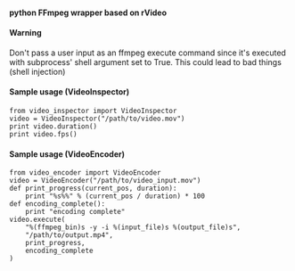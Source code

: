 #### python FFmpeg wrapper based on rVideo

#### Warning

Don't pass a user input as an ffmpeg execute command since it's executed with
subprocess' shell argument set to True. This could lead to bad things (shell injection)


#### Sample usage (VideoInspector)

    from video_inspector import VideoInspector
    video = VideoInspector("/path/to/video.mov")
    print video.duration()
    print video.fps()


#### Sample usage (VideoEncoder)

    from video_encoder import VideoEncoder
    video = VideoEncoder("/path/to/video_input.mov")
    def print_progress(current_pos, duration):
        print "%s%%" % (current_pos / duration) * 100
    def encoding_complete():
        print "encoding complete"
    video.execute(
        "%(ffmpeg_bin)s -y -i %(input_file)s %(output_file)s",
        "/path/to/output.mp4",
        print_progress,
        encoding_complete
    )
